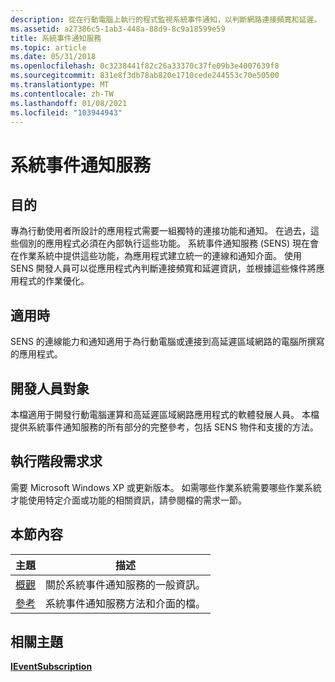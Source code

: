```yaml
---
description: 從在行動電腦上執行的程式監視系統事件通知，以判斷網路連接頻寬和延遲。 撰寫適用于行動計算和高延遲 Lan 的優化應用程式。
ms.assetid: a27386c5-1ab3-448a-88d9-8c9a18599e59
title: 系統事件通知服務
ms.topic: article
ms.date: 05/31/2018
ms.openlocfilehash: 0c3238441f82c26a33370c37fe09b3e4007639f8
ms.sourcegitcommit: 831e8f3db78ab820e1710cede244553c70e50500
ms.translationtype: MT
ms.contentlocale: zh-TW
ms.lasthandoff: 01/08/2021
ms.locfileid: "103944943"
---
```

# <a name="system-event-notification-service"></a>系統事件通知服務

## <a name="purpose"></a>目的

專為行動使用者所設計的應用程式需要一組獨特的連接功能和通知。 在過去，這些個別的應用程式必須在內部執行這些功能。 系統事件通知服務 (SENS) 現在會在作業系統中提供這些功能，為應用程式建立統一的連線和通知介面。 使用 SENS 開發人員可以從應用程式內判斷連接頻寬和延遲資訊，並根據這些條件將應用程式的作業優化。

## <a name="where-applicable"></a>適用時

SENS 的連線能力和通知適用于為行動電腦或連接到高延遲區域網路的電腦所撰寫的應用程式。

## <a name="developer-audience"></a>開發人員對象

本檔適用于開發行動電腦運算和高延遲區域網路應用程式的軟體發展人員。 本檔提供系統事件通知服務的所有部分的完整參考，包括 SENS 物件和支援的方法。

## <a name="run-time-requirements"></a>執行階段需求求

需要 Microsoft Windows XP 或更新版本。 如需哪些作業系統需要哪些作業系統才能使用特定介面或功能的相關資訊，請參閱檔的需求一節。

## <a name="in-this-section"></a>本節內容



| 主題                                                              | 描述                                                                           |
|--------------------------------------------------------------------|---------------------------------------------------------------------------------------|
| [概觀](about-system-event-notification-service.md)<br/> | 關於系統事件通知服務的一般資訊。<br/>               |
| [參考](sens-reference.md)<br/>                         | 系統事件通知服務方法和介面的檔。<br/> |



 

## <a name="related-topics"></a>相關主題

<dl> <dt>

[**IEventSubscription**](/windows/win32/api/eventsys/nn-eventsys-ieventsubscription)
</dt> </dl>

 

 
